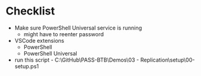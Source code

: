 # Checklist

- Make sure PowerShell Universal service is running
    - might have to reenter password
- VSCode extensions
    - PowerShell
    - PowerShell Universal
- run this script - C:\GitHub\PASS-BTB\Demos\03 - Replication\setup\00-setup.ps1